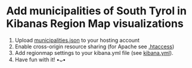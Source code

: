 # Add municipalities of South Tyrol in Kibanas Region Map visualizations

1) Upload [municipalities.json](https://github.com/puecher/kibana-municipalities-south-tyrol/blob/master/municipalities.json) to your hosting account
2) Enable cross-origin resource sharing (for Apache see [.htaccess](https://github.com/puecher/kibana-municipalities-south-tyrol/blob/master/.htaccess))
3) Add regionmap settings to your kibana.yml file (see [kibana.yml](https://github.com/puecher/kibana-municipalities-south-tyrol/blob/master/kibana.yml)).
4) Have fun with it! •ᴗ•
